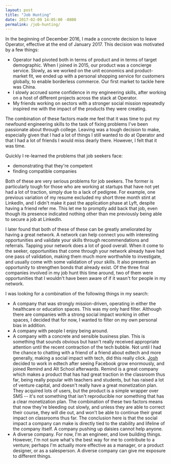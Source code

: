 ```yaml
---
layout: post
title: "Job Hunting"
date: 2017-02-09 14:05:00 -0800
permalink: /job-hunting/
---
```


In the beginning of December 2016, I made a concrete decision to leave Operator, effective at the end of January 2017. This decision was motivated by a few things: 

- Operator had pivoted both in terms of product and in terms of target demographic. When I joined in 2015, our product was a concierge service. Slowly, as we worked on the unit economics and product-market fit, we ended up with a personal shopping service for customers globally, to enable borderless commerce. Our first market to tackle here was China.
- I slowly accrued some confidence in my engineering skills, after working on a host of different projects across the stack at Operator.
- My friends working on sectors with a stronger social mission repeatedly inspired me with the impact of the products they were creating.

The combination of these factors made me feel that it was time to put my newfound engineering skills to the task of fixing problems I've been passionate about through college. Leaving was a tough decision to make, especially given that I had a lot of things I still wanted to do at Operator and that I had a lot of friends I would miss dearly there. However, I felt that it was time.

Quickly I re-learned the problems that job seekers face:

- demonstrating that they're competent
- finding compatible companies

Both of these are very serious problems for job seekers. The former is particularly tough for those who are working at startups that have not yet had a lot of traction, simply due to a lack of pedigree. For example, one previous variation of my resume excluded my short three month stint at LinkedIn, and I didn't make it past the application phase at Lyft, despite having a friend refer me. This let me to promptly add back that job, even though its presence indicated nothing other than me previously being able to secure a job at LinkedIn.

I later found that both of these of these can be greatly ameliorated by having a great network. A network can help connect you with interesting opportunities and validate your skills through recommendations and referrals. Tapping your network does a lot of good overall. When it come to the seeker, opportunities that come through your network already have had one pass of validation, making them much more worthwhile to investigate, and usually come with some validation of your skills. It also presents an opportunity to strengthen bonds that already exist. Of the three final companies involved in my job hunt this time around, two of them were opportunities that I wouldn't have been aware of if it wasn't for people in my network.

I was looking for a combination of the following things in my search:

- A company that was strongly mission-driven, operating in either the healthcare or education spaces. This was my only hard filter. Although there are companies with a strong social impact working in other spaces, I decided that for now, I wanted to filter on my own personal bias in addition.
- A company with people I enjoy being around.
- A company with a concrete and sensible business plan. This is something that sounds obvious but hasn't really received appropriate attention until the recent contraction of the tech bubble. Not until I had the chance to chatting with a friend of a friend about edtech and more generally, making a social impact with tech, did this really click. [Josh](https://www.linkedin.com/in/josh-wiseman-97b50028) decided to work in edtech after seeing Facebook grow enormously, and joined Remind and Alt School afterwards. Remind is a great company which makes a product that has had great traction in the classroom thus far, being really popular with teachers and students, but has raised a lot of venture capital, and doesn't really have a great monetization plan. They acquired lots of users, but the product is a simple wrapper over SMS -- it's not something that isn't reproducible nor something that has a clear monetization plan. The combination of these two factors means that now they're bleeding out slowly, and unless they are able to correct their course, they will die out, and won't be able to continue their great impact on classrooms thus far. The conclusion here is that the social impact a company can make is directly tied to the stability and lifeline of the company itself. A company pushing up daisies cannot help anyone.
- A diverse company. For now, I'm an engineer, and love building things. However, I'm not sure what's the best way for me to contribute to a venture; perhaps I'm actually more effective as a manager, or a product designer, or as a salesperson. A diverse company can give me exposure to different things.

